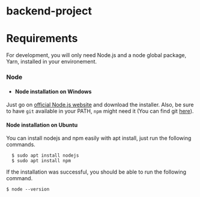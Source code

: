 # backend-project


# Requirements

For development, you will only need Node.js and a node global package, Yarn, installed in your environement.

### Node
- #### Node installation on Windows 
 Just go on [official Node.js website](https://nodejs.org/) and download the installer.
Also, be sure to have `git` available in your PATH, `npm` might need it (You can find git [here](https://git-scm.com/)).

#### Node installation on Ubuntu

  You can install nodejs and npm easily with apt install, just run the following commands.

      $ sudo apt install nodejs
      $ sudo apt install npm
      
      
If the installation was successful, you should be able to run the following command.

    $ node --version
